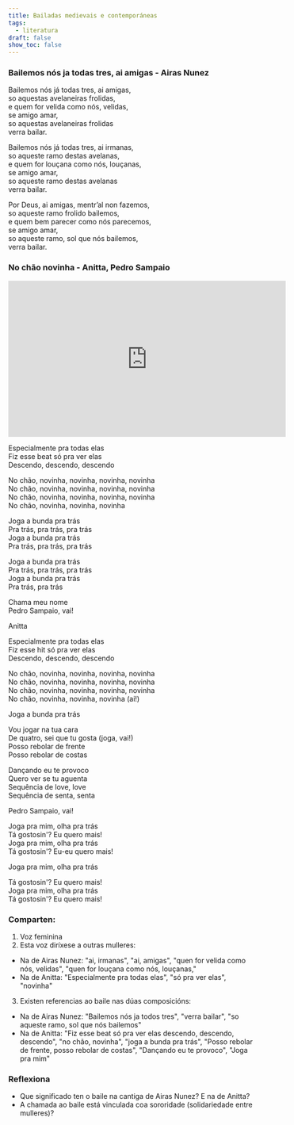 ```yaml
---
title: Bailadas medievais e contemporáneas
tags:
  - literatura
draft: false
show_toc: false
---
```

### Bailemos nós ja todas tres, ai amigas - Airas Nunez

Bailemos nós já todas tres, ai amigas,\
so aquestas avelaneiras frolidas,\
e quem for velida como nós, velidas,\
se amigo amar,\
so aquestas avelaneiras frolidas\
verra bailar.

Bailemos nós já todas tres, ai irmanas,\
so aqueste ramo destas avelanas,\
e quem for louçana como nós, louçanas,\
se amigo amar,\
so aqueste ramo destas avelanas\
verra bailar.

Por Deus, ai amigas, mentr’al non fazemos,\
so aqueste ramo frolido bailemos,\
e quem bem parecer como nós parecemos,\
se amigo amar,\
so aqueste ramo, sol que nós bailemos,\
verra bailar.

### No chão novinha - Anitta, Pedro Sampaio

<iframe width="560" height="315" src="https://www.youtube.com/embed/ls74YCwYB4k" title="YouTube video player" frameborder="0" allow="accelerometer; autoplay; clipboard-write; encrypted-media; gyroscope; picture-in-picture" allowfullscreen></iframe>

Especialmente pra todas elas\
Fiz esse beat só pra ver elas\
Descendo, descendo, descendo

No chão, novinha, novinha, novinha, novinha\
No chão, novinha, novinha, novinha, novinha\
No chão, novinha, novinha, novinha, novinha\
No chão, novinha, novinha, novinha

Joga a bunda pra trás\
Pra trás, pra trás, pra trás\
Joga a bunda pra trás\
Pra trás, pra trás, pra trás

Joga a bunda pra trás\
Pra trás, pra trás, pra trás\
Joga a bunda pra trás\
Pra trás, pra trás

Chama meu nome\
Pedro Sampaio, vai!

Anitta

Especialmente pra todas elas\
Fiz esse hit só pra ver elas\
Descendo, descendo, descendo

No chão, novinha, novinha, novinha, novinha\
No chão, novinha, novinha, novinha, novinha\
No chão, novinha, novinha, novinha, novinha\
No chão, novinha, novinha, novinha (ai!)

Joga a bunda pra trás

Vou jogar na tua cara\
De quatro, sei que tu gosta (joga, vai!)\
Posso rebolar de frente\
Posso rebolar de costas

Dançando eu te provoco\
Quеro ver se tu aguenta\
Sеquência de love, love\
Sequência de senta, senta

Pedro Sampaio, vai!

Joga pra mim, olha pra trás\
Tá gostosin'? Eu quero mais!\
Joga pra mim, olha pra trás\
Tá gostosin'? Eu-eu quero mais!

Joga pra mim, olha pra trás

Tá gostosin'? Eu quero mais!\
Joga pra mim, olha pra trás\
Tá gostosin'? Eu quero mais!

### Comparten:

1. Voz feminina
2. Esta voz diríxese a outras mulleres:
- Na de Airas Nunez: "ai, irmanas", "ai, amigas", "quen for velida como nós, velidas", "quen for louçana como nós, louçanas,"
- Na de Anitta: "Especialmente pra todas elas", "só pra ver elas", "novinha"
3. Existen referencias ao baile nas dúas composicións:
- Na de Airas Nunez: "Bailemos nós ja todos tres", "verra bailar", "so aqueste ramo, sol que nós bailemos"
- Na de Anitta: "Fiz esse beat só pra ver elas descendo, descendo, descendo", "no chão, novinha", "joga a bunda pra trás", "Posso rebolar de frente, posso rebolar de costas", "Dançando eu te provoco", "Joga pra mim"

### Reflexiona

* Que significado ten o baile na cantiga de Airas Nunez? E na de Anitta? 
* A chamada ao baile está vinculada coa sororidade (solidariedade entre mulleres)?
